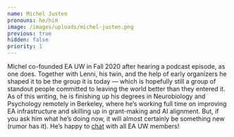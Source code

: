 ```yaml
---
name: Michel Justen
pronouns: he/him
image: /images/uploads/michel-justen.png
previous: true
hidden: false
priority: 1
---
```


Michel co-founded EA UW in Fall 2020 after hearing a podcast episode, as one does. Together with Lenni, his twin, and the help of early organizers he shaped it to be the group it is today &mdash; which is hopefully still a group of standout people committed to leaving the world better than they entered it. As of this writing, he is finishing up his degrees in Neurobiology and Psychology remotely in Berkeley, where he’s working full time on improving EA infrastructure and skilling up in grant-making and AI alignment. But, if you ask him what he’s doing now, it will almost certainly be something new (rumor has it). He’s happy to <a href="https://calendly.com/mjusten-1/preferred-times" target="_blank" rel="noreferrer">chat</a> with all EA UW members!
